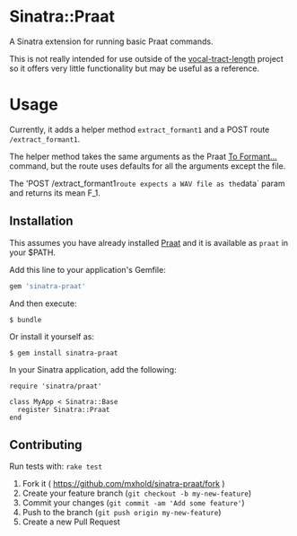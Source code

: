 # Sinatra::Praat

A Sinatra extension for running basic Praat commands.

This is not really intended for use outside of the
[vocal-tract-length](https://github.com/mxhold/vocal-tract-length) project so it
offers very little functionality but may be useful as a reference.

# Usage

Currently, it adds a helper method `extract_formant1` and a POST route
`/extract_formant1`.

The helper method takes the same arguments as the Praat [To
Formant...](http://www.fon.hum.uva.nl/praat/manual/Sound__To_Formant__burg____.html)
command, but the route uses defaults for all the arguments except the file.

The 'POST /extract_formant1` route expects a WAV file as the `data` param and returns its mean F_1.

## Installation

This assumes you have already installed [Praat](http://praat.org) and it is
available as `praat` in your $PATH.

Add this line to your application's Gemfile:

```ruby
gem 'sinatra-praat'
```

And then execute:

    $ bundle

Or install it yourself as:

    $ gem install sinatra-praat

In your Sinatra application, add the following:

```
require 'sinatra/praat'

class MyApp < Sinatra::Base
  register Sinatra::Praat
end
```

## Contributing

Run tests with: `rake test`

1. Fork it ( https://github.com/mxhold/sinatra-praat/fork )
2. Create your feature branch (`git checkout -b my-new-feature`)
3. Commit your changes (`git commit -am 'Add some feature'`)
4. Push to the branch (`git push origin my-new-feature`)
5. Create a new Pull Request
